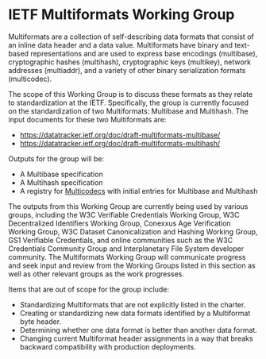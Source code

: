 # IETF Multiformats Working Group

Multiformats are a collection of self-describing data formats that consist of an
inline data header and a data value. Multiformats have binary and text-based
representations and are used to express base encodings (multibase),
cryptographic hashes (multihash), cryptographic keys (multikey), network
addresses (multiaddr), and a variety of other binary serialization formats
(multicodec).

The scope of this Working Group is to discuss these formats as they relate to
standardization at the IETF. Specifically, the group is currently focused on the
standardization of two Multiformats: Multibase and Multihash. The input
documents for these two Multiformats are:

* https://datatracker.ietf.org/doc/draft-multiformats-multibase/
* https://datatracker.ietf.org/doc/draft-multiformats-multihash/

Outputs for the group will be:

* A Multibase specification
* A Multihash specification
* A registry for [Multicodecs](https://ipfs.io/ipfs/QmXec1jjwzxWJoNbxQF5KffL8q6hFXm9QwUGaa3wKGk6dT/#title=Multicodecs&src=https://raw.githubusercontent.com/multiformats/multicodec/master/table.csv) with initial entries for Multibase and Multihash

The outputs from this Working Group are currently being used by various groups,
including the W3C Verifiable Credentials Working Group, W3C Decentralized
Identifiers Working Group, Conexxus Age Verification Working Group, W3C Dataset
Canonicalization and Hashing Working Group, GS1 Verifiable Credentials, and
online communities such as the W3C Credentials Community Group and
Interplanetary File System developer community. The Multiformats Working Group
will communicate progress and seek input and review from the Working Groups
listed in this section as well as other relevant groups as the work progresses.

Items that are out of scope for the group include:

* Standardizing Multiformats that are not explicitly listed in the charter.
* Creating or standardizing new data formats identified by a Multiformat byte
  header.
* Determining whether one data format is better than another data format.
* Changing current Multiformat header assignments in a way that breaks backward
  compatibility with production deployments.
